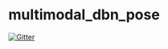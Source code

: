 # multimodal_dbn_pose

[![Gitter](https://badges.gitter.im/Join%20Chat.svg)](https://gitter.im/yashchitalia/multimodal_dbn_pose?utm_source=badge&utm_medium=badge&utm_campaign=pr-badge&utm_content=badge)